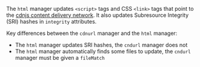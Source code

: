 The `html` manager updates `<script>` tags and CSS `<link>` tags that point to the [cdnjs content delivery network](https://cdnjs.com/).
It also updates Subresource Integrity (SRI) hashes in `integrity` attributes.

Key differences between the `cdnurl` manager and the `html` manager:

- The `html` manager updates SRI hashes, the `cndurl` manager does not
- The `html` manager automatically finds some files to update, the `cndurl` manager must be given a `fileMatch`

